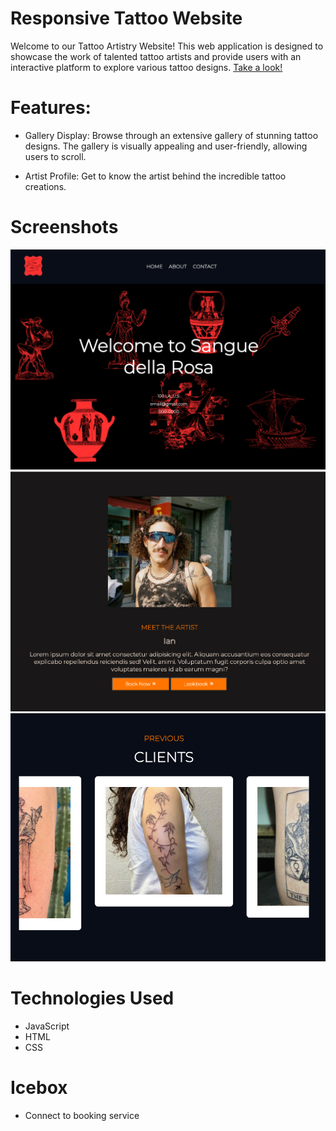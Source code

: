 # Responsive Tattoo Website
Welcome to our Tattoo Artistry Website! This web application is designed to showcase the work of talented tattoo artists and provide users with an interactive platform to explore various tattoo designs.
<a href="https://sague-della-rosa-tattoo.netlify.app/#">Take a look!</a>


# Features:
* Gallery Display:
Browse through an extensive gallery of stunning tattoo designs. The gallery is visually appealing and user-friendly, allowing users to scroll.

* Artist Profile:
Get to know the artist behind the incredible tattoo creations.

# Screenshots
![Home](/public/Screen-Shot%201.png)
![About](/public/Screen-Shot%202.png)
![Gallery](/public/Screen-Shot%203.png)

# Technologies Used
* JavaScript
* HTML
* CSS

# Icebox
* Connect to booking service